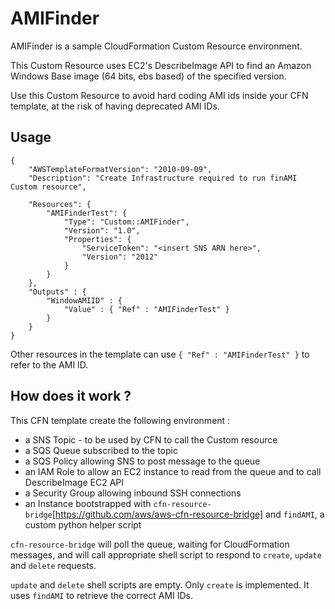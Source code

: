 AMIFinder
=========

AMIFinder is a sample CloudFormation Custom Resource environment.

This Custom Resource uses EC2's DescribeImage API to find an Amazon Windows Base image (64 bits, ebs based)
 of the specified version.

Use this Custom Resource to avoid hard coding AMI ids inside your CFN template, at the risk of having deprecated AMI
IDs.


Usage
-----

```
{
    "AWSTemplateFormatVersion": "2010-09-09",
    "Description": "Create Infrastructure required to run finAMI Custom resource",

    "Resources": {
        "AMIFinderTest": {
            "Type": "Custom::AMIFinder",
            "Version": "1.0",
            "Properties": {
                "ServiceToken": "<insert SNS ARN here>",
                "Version": "2012"
            }
        }
    },
    "Outputs" : {
        "WindowAMIID" : {
            "Value" : { "Ref" : "AMIFinderTest" }
        }
    }
}
```

Other resources in the template can use ```{ "Ref" : "AMIFinderTest" }``` to refer to the AMI ID.


How does it work ?
------------------

This CFN template create the following environment :

- a SNS Topic - to be used by CFN to call the Custom resource
- a SQS Queue subscribed to the topic
- a SQS Policy allowing SNS to post message to the queue
- an IAM Role to allow an EC2 instance to read from the queue and to call DescribeImage EC2 API
- a Security Group allowing inbound SSH connections
- an Instance bootstrapped with ```cfn-resource-bridge```[https://github.com/aws/aws-cfn-resource-bridge] and
```findAMI```, a custom python helper script

```cfn-resource-bridge``` will poll the queue, waiting for CloudFormation messages, and will call appropriate shell
script to respond to ```create```, ```update``` and ```delete``` requests.

```update``` and ```delete``` shell scripts are empty.  Only ```create``` is implemented.  It uses ```findAMI``` to
retrieve the correct AMI IDs.
